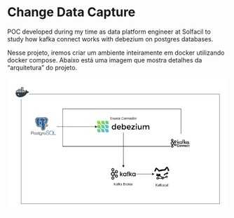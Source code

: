 # Change Data Capture
POC developed during my time as data platform engineer at Solfacil to study how kafka connect works with debezium on postgres databases.

Nesse projeto, iremos criar um ambiente inteiramente em docker utilizando docker compose. Abaixo está uma imagem que mostra detalhes da “arquitetura” do projeto. 

![alt text](/images/architecture.png)